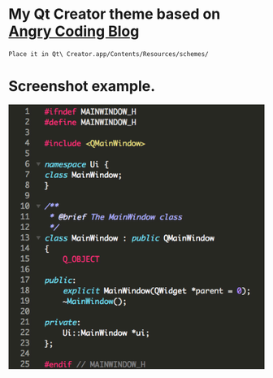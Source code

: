 # My Qt Creator theme based on [Angry Coding Blog](http://www.angrycoding.com/2011/04/qt-creator-color-scheme-monokai.html)
```
Place it in Qt\ Creator.app/Contents/Resources/schemes/
```
# Screenshot example.
![Screenshot](http://github.com/airamrguez/QtCreatorTheme/raw/master/example.png)